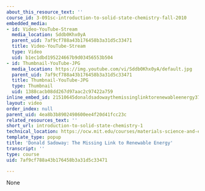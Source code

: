 ```yaml
---
about_this_resource_text: ''
course_id: 3-091sc-introduction-to-solid-state-chemistry-fall-2010
embedded_media:
- id: Video-YouTube-Stream
  media_location: Sddb0Khx0yA
  parent_uid: 7af9cf788a43b176458b3a31d5c33471
  title: Video-YouTube-Stream
  type: Video
  uid: b1ec1dbd195224667b9d03456553b504
- id: Thumbnail-YouTube-JPG
  media_location: https://img.youtube.com/vi/Sddb0Khx0yA/default.jpg
  parent_uid: 7af9cf788a43b176458b3a31d5c33471
  title: Thumbnail-YouTube-JPG
  type: Thumbnail
  uid: 1388cacb08dd267d97aac2c97422a759
inline_embed_id: 21510645donaldsadowaythemissinglinktorenewableenergy37494174
layout: video
order_index: null
parent_uid: 4ea8b3b8902498600ee4f20d41fcc23c
related_resources_text: ''
short_url: introduction-to-solid-state-chemistry-1
technical_location: https://ocw.mit.edu/courses/materials-science-and-engineering/3-091sc-introduction-to-solid-state-chemistry-fall-2010/resource-index/introduction-to-solid-state-chemistry-1
template_type: popup
title: 'Donald Sadoway: The Missing Link to Renewable Energy'
transcript: ''
type: course
uid: 7af9cf788a43b176458b3a31d5c33471

---
```

None